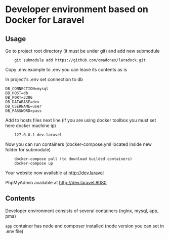 # Developer environment based on Docker for Laravel

## Usage

Go to project root directory (it must be under git) and add new submodule

```
    git submodule add https://github.com/omadonex/laradock.git
```

Copy .env.example to .env you can leave its contents as is

In project's .env set connection to db
 
```
DB_CONNECTION=mysql
DB_HOST=db
DB_PORT=3306
DB_DATABASE=dev
DB_USERNAME=user
DB_PASSWORD=pass
```

Add to hosts files next line (if you are using docker toolbox you must set here docker machine ip)
```
    127.0.0.1 dev.laravel
```

Now you can run containers (docker-compose.yml located inside new folder for submodule)

```
    docker-compose pull (to download builded containers)
    docker-compose up 
```

Your website now available at http://dev.laravel

PhpMyAdmin available at http://dev.laravel:8080

## Contents
Developer environment consists of several containers (nginx, mysql, app, pma)

`app` container has node and composer installed (node version you can set in .env file) 
